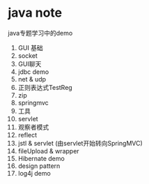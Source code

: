# java note
java专题学习中的demo  
1. GUI 基础   
2. socket  
3. GUI聊天  
4. jdbc demo  
5. net & udp  
6. 正则表达式TestReg  
7. zip  
8. springmvc  
9. 工具  
10. servlet  
11.  观察者模式  
12. reflect  
13. jstl & servlet (由servlet开始转向SpringMVC) 
14. fileUpload & wrapper  
15. Hibernate demo 
16. design pattern 
17. log4j demo 

